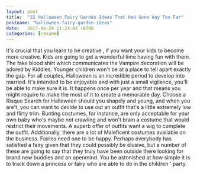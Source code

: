 ```yaml
---
layout: post
title:  "22 Halloween Fairy Garden Ideas That Had Gone Way Too Far"
postname: "halloween-fairy-garden-ideas"
date:   2017-06-24 11:23:43 +0700
categories: [resume]
---
```

It's crucial that you learn to be creative , if you want your kids to become more creative. Kids are going to get a wonderful time having fun with them. The fake blood shirt which communicates the Vampire decoration will be adored by Kiddies. Younger children won't be at a place to tell apart exactly the gap. For all couples, Halloween is an incredible period to develop into married. It's intended to be enjoyable and with just a small vigilance, you'll be able to make sure it is. It happens once per year and that means you might require to make the most of it to create a memorable day. Choose a Risque Search for Halloween should you shapely and young, and when you are't, you can want to decide to use out an outfit that's a little extremely low and flirty trim. Bunting costumes, for instance, are only acceptable for your own baby who's maybe not crawling and won't brain a costume that would restrict their movements. A superb offer of outfits want a wig to complete the outfit. Additionally, there are a lot of Maleficent costumes available on the business. Fairies need one to be happy. Perhaps everybody has satisfied a fairy given that they could possibly be elusive, but a number of these are going to say that they truly have been outside there looking for brand new buddies and an openmind. You be astonished at how simple it is to track down a princess or fairy who are able to do in the children ' party.
